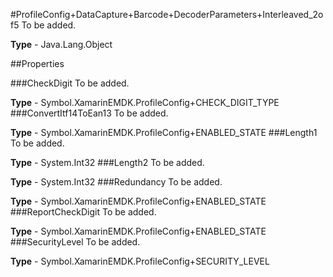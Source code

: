 #ProfileConfig+DataCapture+Barcode+DecoderParameters+Interleaved_2of5
To be added.

**Type** - Java.Lang.Object

##Properties

###CheckDigit
To be added.

**Type** - Symbol.XamarinEMDK.ProfileConfig+CHECK_DIGIT_TYPE
###ConvertItf14ToEan13
To be added.

**Type** - Symbol.XamarinEMDK.ProfileConfig+ENABLED_STATE
###Length1
To be added.

**Type** - System.Int32
###Length2
To be added.

**Type** - System.Int32
###Redundancy
To be added.

**Type** - Symbol.XamarinEMDK.ProfileConfig+ENABLED_STATE
###ReportCheckDigit
To be added.

**Type** - Symbol.XamarinEMDK.ProfileConfig+ENABLED_STATE
###SecurityLevel
To be added.

**Type** - Symbol.XamarinEMDK.ProfileConfig+SECURITY_LEVEL


